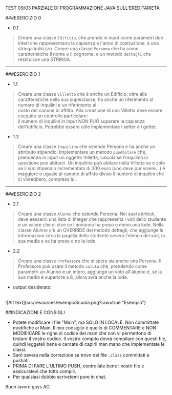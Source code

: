 TEST 09/03 PARZIALE DI PROGRAMMAZIONE JAVA SULL'EREDITARIETÀ

###ESERCIZIO 0    
- 0.1 
 >Creare una classe `Edificio`, che prende in input come parametri due interi
che rappresentano la capienza e l'anno di costruzione, e una stringa indirizzo.
Creare una classe `Persona` che ha come caratteristiche il nome e il cognome, e un metodo 
`dettagli` che restituisce una STRINGA.

************
###ESERCIZIO 1
- 1.1 
>Creare una classe `Villetta` che è anche un Edificio: oltre alle caratteristiche 
  della sua superclasse, ha anche un riferimento al numero di inquilini e un riferimento al   
  costo del canone di affitto. Alla creazione di una Villetta deve essere
  eseguito un controllo particolare:  
  il numero di inquilini in input NON PUÒ superare la capienza dell'edificio.
  Potrebbe essere utile implementare i setter e i getter.

- 1.2
 >Creare una classe `Inquilino` che estende Persona e ha anche un attributo stipendio.
Implementare un metodo `puoAbitare` che, prendendo in input un oggetto Villetta, calcola
> se l'inquilino in questione può abitarci. Un inquilino può abitare nella Villetta se 
>e solo se il suo stipendio incrementato di 300 euro (uno deve pur vivere...) è maggiore
> o uguale al canone di affitto diviso il numero di inquilini che ci vivrebbero, compreso lui.
>


************
###ESERCIZIO 2
- 2.1
>Creare una classe `Alunno` che estende Persona. Nei suoi attributi, deve eesserci una lista di
> Integer che rappresenta i voti dello studente e un valore che ci dice se l'annunno ha preso
> o meno una lode. Nella classe Alunno c'è un OVERRIDE del metodo dettagli, che aggiunge 
>le informazioni circa la pagella dello studente ovvero l'elenco dei voti, la sua media e se 
>ha preso o no la lode.

- 2.2 
>Creare una classe `Professore` che si spera sia anche una Persona. Il Professore può
>usare il metodo `valuta` che, prendendo come parametri un Alunno e un intero, 
>aggiunge un voto all'alunno e, se la sua media è superiore a 8, allora avrà anche la lode.

- output desiderato:
<br/>
![Alt text](src/resources/esempioScuola.png?raw=true "Esempio")


##INDICAZIONI E CONSIGLI
- Potete modificare i file "Main", ma SOLO IN LOCALE. Non committate modifiche ai Main. 
Il mio consiglio è quello di COMMENTARE e NON MODIFICARE le righe di codice del main 
che non vi permettono di testare il vostro codice. Il vostro compito dovrà compilare 
con questi file, quindi leggeteli  bene e cercate di capirli man mano che implementate le classi.
- Sarò severa nella correzione se trovo dei file `.class` committati e pushati.
- PRIMA DI FARE L'ULTIMO PUSH, controllate bene i vostri file e assicuratevi che tutto compili.
- Per qualsiasi dubbio scrivetemi pure in chat.

Buon lavoro guys
AG
